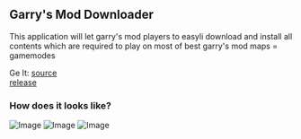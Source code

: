 ## Garry's Mod Downloader

This application will let garry's mod players to easyli download and install all contents which are required to play on most of best garry's mod maps = gamemodes


Ge It:
[source](https://github.com/orzel1244/Garry-s-Mod-Launcher)                                                                              
[release](https://github.com/orzel1244/Garry-s-Mod-Launcher/releases)
### How does it looks like?
![Image](http://i.imgur.com/1XWr77y.png)
![Image](http://i.imgur.com/ZX4uVzy.png)
![Image](http://i.imgur.com/n1HCveG.png)

